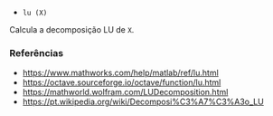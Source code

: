 - `lu (X)`

Calcula a decomposição LU de `X`.

### Referências

- https://www.mathworks.com/help/matlab/ref/lu.html
- https://octave.sourceforge.io/octave/function/lu.html
- https://mathworld.wolfram.com/LUDecomposition.html
- https://pt.wikipedia.org/wiki/Decomposi%C3%A7%C3%A3o_LU
